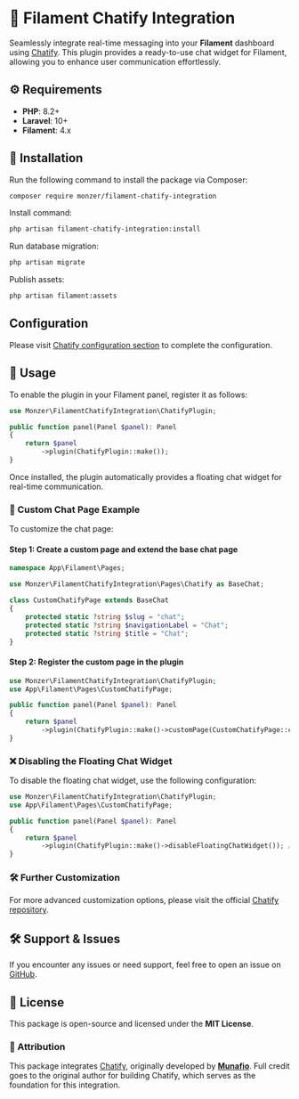 # 💟 Filament Chatify Integration

Seamlessly integrate real-time messaging into your **Filament** dashboard using [Chatify](https://github.com/munafio/chatify). This plugin provides a ready-to-use chat widget for Filament, allowing you to enhance user communication effortlessly.


## ⚙️ Requirements
- **PHP**: 8.2+
- **Laravel**: 10+
- **Filament**: 4.x

## 💅 Installation

Run the following command to install the package via Composer:

```bash
composer require monzer/filament-chatify-integration
```
Install command:

```bash
php artisan filament-chatify-integration:install
```

Run database migration:

```bash
php artisan migrate
```

Publish assets:

```bash
php artisan filament:assets
```
## Configuration

Please visit [Chatify configuration section](https://chatify.munafio.com/configurations) to complete the configuration.


## 🚀 Usage

To enable the plugin in your Filament panel, register it as follows:

```php
use Monzer\FilamentChatifyIntegration\ChatifyPlugin;

public function panel(Panel $panel): Panel
{
    return $panel
        ->plugin(ChatifyPlugin::make());
}
```

Once installed, the plugin automatically provides a floating chat widget for real-time communication.

### 💎 Custom Chat Page Example

To customize the chat page:

#### Step 1: Create a custom page and extend the base chat page

```php
namespace App\Filament\Pages;

use Monzer\FilamentChatifyIntegration\Pages\Chatify as BaseChat;

class CustomChatifyPage extends BaseChat
{
    protected static ?string $slug = "chat";
    protected static ?string $navigationLabel = "Chat";
    protected static ?string $title = "Chat";
}
```

#### Step 2: Register the custom page in the plugin

```php
use Monzer\FilamentChatifyIntegration\ChatifyPlugin;
use App\Filament\Pages\CustomChatifyPage;

public function panel(Panel $panel): Panel
{
    return $panel
        ->plugin(ChatifyPlugin::make()->customPage(CustomChatifyPage::class)); // Also accepts a closure
}
```

### ❌ Disabling the Floating Chat Widget

To disable the floating chat widget, use the following configuration:

```php
use Monzer\FilamentChatifyIntegration\ChatifyPlugin;
use App\Filament\Pages\CustomChatifyPage;

public function panel(Panel $panel): Panel
{
    return $panel
        ->plugin(ChatifyPlugin::make()->disableFloatingChatWidget()); // Also accepts a closure
}
```

### 🛠️ Further Customization

For more advanced customization options, please visit the official [Chatify repository](https://github.com/munafio/chatify).

## 🛠 Support & Issues
If you encounter any issues or need support, feel free to open an issue on [GitHub](https://github.com/monzer/filament-chatify-integration/issues).

## 📝 License
This package is open-source and licensed under the **MIT License**.

### 👤 Attribution
This package integrates [Chatify](https://github.com/munafio/chatify), originally developed by [**Munafio**](https://github.com/munafio). Full credit goes to the original author for building Chatify, which serves as the foundation for this integration.

